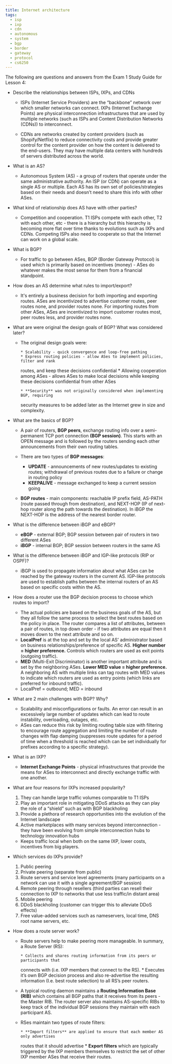 ```yaml
---
title: Internet architecture
tags:
  - isp
  - ixp
  - cdn
  - autonomous
  - system
  - bgp
  - border
  - gateway
  - protocol
  - cs6250
---
```


The following are questions and answers from the Exam 1 Study Guide for Lesson
4:

- Describe the relationships between ISPs, IXPs, and CDNs

  - ISPs (Internet Service Providers) are the “backbone” network over which
    smaller networks can connect. IXPs (Internet Exchange Points) are physical
    interconnection infrastructures that are used by multiple networks (such as
    ISPs and Content Distribution Networks (CDNs)) to interconnect.

  - CDNs are networks created by content providers (such as Shopify/Netflix) to
    reduce connectivity costs and provide greater control for the content
    provider on how the content is delivered to the end-users. They may have
    multiple data centers with hundreds of servers distributed across the world.

- What is an AS?

  - Autonomous System (AS) - a group of routers that operate under the same
    administrative authority. An ISP (or CDN) can operate as a single AS or
    multiple. Each AS has its own set of policies/strategies based on their
    needs and doesn’t need to share this info with other ASes.

- What kind of relationship does AS have with other parties?

  - Competition and cooperation. T1 ISPs compete with each other, T2 with each
    other, etc - there is a hierarchy but this hierarchy is becoming more flat
    over time thanks to evolutions such as IXPs and CDNs. Competing ISPs also
    need to cooperate so that the Internet can work on a global scale.

- What is BGP?

  - For traffic to go between ASes, BGP (Border Gateway Protocol) is used which
    is primarily based on incentives (money) - ASes do whatever makes the most
    sense for them from a financial standpoint.

- How does an AS determine what rules to import/export?

  - It's entirely a business decision for both importing and exporting routes.
    ASes are incentivized to advertise customer routes, peer routes none, and
    provider routes none. For importing routes from other ASes, ASes are
    incentivized to import customer routes most, peer routes less, and provider
    routes none.

- What are were original the design goals of BGP? What was considered later?

  - The original design goals were:

        * Scalability - quick convergence and loop-free pathing
        * Express routing policies - allow ASes to implement policies, filter and rank

    routes, and keep these decisions confidential \* Allowing cooperation among
    ASes - allows ASes to make local decisions while keeping these decisions
    confidential from other ASes

        * **Security** was not originally considered when implementing BGP, requiring

    security measures to be added later as the Internet grew in size and
    complexity.

- What are the basics of BGP?

  - A pair of routers, **BGP peers**, exchange routing info over a
    semi-permanent TCP port connection **(BGP session)**. This starts with an
    OPEN message and is followed by the routers sending each other announcements
    from their own routing tables.

  - There are two types of **BGP messages**:

    - **UPDATE** - announcements of new routes/updates to existing routes;
      withdrawal of previous routes due to a failure or change in routing policy
    - **KEEPALIVE** - message exchanged to keep a current session going

  - **BGP routes** - main components: reachable IP prefix field, AS-PATH (route
    passed through from destination), and NEXT-HOP (IP of next-hop router along
    the path towards the destination). In iBGP the NEXT-HOP is the address of
    the nearest border router.

- What is the difference between iBGP and eBGP?

  - **eBGP** - external BGP; BGP session between pair of routers in two
    different ASes
  - **iBGP** - internal BGP; BGP session between routers in the same AS

- What is the difference between iBGP and IGP-like protocols (RIP or OSPF)?

  - iBGP is used to propagate information about what ASes can be reached by the
    gateway routers in the current AS. IGP-like protocols are used to establish
    paths between the internal routers of an AS based on specific costs within
    the AS.

- How does a router use the BGP decision process to choose which routes to
  import?

  - The actual policies are based on the business goals of the AS, but they all
    follow the same process to select the best routes based on the policy in
    place. The router compares a list of attributes, between a pair of routes,
    in top down order - if two attributes are equal then it moves down to the
    next attribute and so on.
  - **LocalPref** is at the top and set by the local AS’ administrator based on
    business relationships/preference of specific AS. **Higher number = higher
    preference.** Controls which routers are used as exit points (outgoing
    traffic).
  - **MED** (Multi-Exit Discriminator) is another important attribute and is set
    by the neighboring ASes. **Lower MED value = higher preference.** A
    neighboring AS with multiple links can tag routes with MED values to
    indicate which routers are used as entry points (which links are preferred
    for inbound traffic).
  - LocalPref = outbound; MED = inbound

- What are 2 main challenges with BGP? Why?

  - Scalability and misconfigurations or faults. An error can result in an
    excessively large number of updates which can lead to route instability,
    overloading, outages, etc.
  - ASes can reduce this risk by limiting routing table size with filtering to
    encourage route aggregation and limiting the number of route changes with
    flap damping (suppresses route updates for a period of time when a threshold
    is reached which can be set individually for prefixes according to a
    specific strategy).

- What is an IXP?

  - **Internet Exchange Points** - physical infrastructures that provide the
    means for ASes to interconnect and directly exchange traffic with one
    another.

- What are four reasons for IXPs increased popularity?

  1. They can handle large traffic volumes comparable to T1 ISPs
  2. Play an important role in mitigating DDoS attacks as they can play the role
     of a “shield” such as with BGP blackholing
  3. Provide a plethora of research opportunities into the evolution of the
     Internet landscape
  4. Active marketplaces with many services beyond interconnection - they have
     been evolving from simple interconnection hubs to technology innovation
     hubs

  - Keeps traffic local when both on the same IXP, lower costs, incentives from
    big players.

- Which services do IXPs provide?

  1. Public peering
  2. Private peering (separate from public)
  3. Route servers and service level agreements (many participants on a network
     can use it with a single agreement/BGP session)
  4. Remote peering through resellers (third parties can resell their connection
     to IXP to networks that use less traffic/in distant area)
  5. Mobile peering
  6. DDoS blackholing (customer can trigger this to alleviate DDoS effects)
  7. Free value-added services such as nameservers, local time, DNS root name
     servers, etc.

- How does a route server work?

  - Route servers help to make peering more manageable. In summary, a Route
    Server (RS):

        * Collects and shares routing information from its peers or participants that

    connects with (i.e. IXP members that connect to the RS). \* Executes it’s
    own BGP decision process and also re-advertise the resulting information
    (I.e. best route selection) to all RS’s peer routers.

  - A typical routing daemon maintains a **Routing Information Base (RIB)**
    which contains all BGP paths that it receives from its peers - the Master
    RIB. The router server also maintains AS-specific RIBs to keep track of the
    individual BGP sessions they maintain with each participant AS.

  - RSes maintain two types of route filters:

        * **Import filters** are applied to ensure that each member AS only advertises

    routes that it should advertise \* **Export filters** which are typically
    triggered by the IXP members themselves to restrict the set of other IXP
    member ASes that receive their routes.
